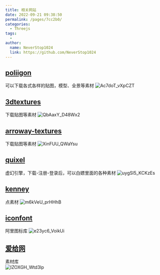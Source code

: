 ```yaml
---
title: 相关网站
date: 2022-09-21 09:38:50
permalink: /pages/7cc2b0/
categories:
  - Threejs
tags:
  - 
author: 
  name: NeverStop1024
  link: https://github.com/NeverStop1024
---
```

## [poliigon](https://www.poliigon.com/)
可以下载各式各样的贴图，模型、全景等素材
![Ac7doT_vXpCZT](https://cdn.jsdelivr.net/gh/NeverStop1024/images-store@main/blog/Ac7doT_vXpCZT.png)
## [3dtextures](https://3dtextures.me/) 
下载贴图等素材
![QbAaxY_D48Wx2](https://cdn.jsdelivr.net/gh/NeverStop1024/images-store@main/blog/QbAaxY_D48Wx2.png)
## [arroway-textures](https://www.arroway-textures.ch/) 
下载贴图等素材
![XinFUU_QWaYsu](https://cdn.jsdelivr.net/gh/NeverStop1024/images-store@main/blog/XinFUU_QWaYsu.png)
## [quixel](https://quixel.com/)
虚幻引擎，下载-注册-登录后，可以白嫖里面的各种素材
![uygSl5_KCKzEs](https://cdn.jsdelivr.net/gh/NeverStop1024/images-store@main/blog/uygSl5_KCKzEs.jpg)
## [kenney](https://kenney.nl/assets/particle-pack)
点素材
![m6kVeU_prHHhB](https://cdn.jsdelivr.net/gh/NeverStop1024/images-store@main/blog/m6kVeU_prHHhB.png)

## [iconfont](https://www.iconfont.cn/)
阿里图标库
![e23yc6_VoikUi](https://cdn.jsdelivr.net/gh/NeverStop1024/images-store@main/blog/e23yc6_VoikUi.png)

## [爱给网](https://www.aigei.com/) 
素材库  
![IZOXGH_Wtd3lp](https://cdn.jsdelivr.net/gh/NeverStop1024/images-store@main/blog/IZOXGH_Wtd3lp.png)